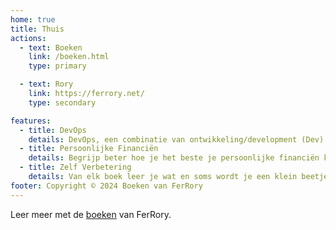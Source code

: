 ```yaml
---
home: true
title: Thuis
actions:
  - text: Boeken
    link: /boeken.html
    type: primary

  - text: Rory
    link: https://ferrory.net/
    type: secondary

features:
  - title: DevOps
    details: DevOps, een combinatie van ontwikkeling/development (Dev) en bedrijfsactiviteiten/Operations (Ops), is de bundeling van mensen, processen en technologie om doorlopend waarde aan klanten te bieden. 
  - title: Persoonlijke Financiën
    details: Begrijp beter hoe je het beste je persoonlijke financiën kunt regelen. 
  - title: Zelf Verbetering
    details: Van elk boek leer je wat en soms wordt je een klein beetje een beter mens. 
footer: Copyright © 2024 Boeken van FerRory
---
```


Leer meer met de [boeken] van FerRory.

[boeken]: /boeken.html
